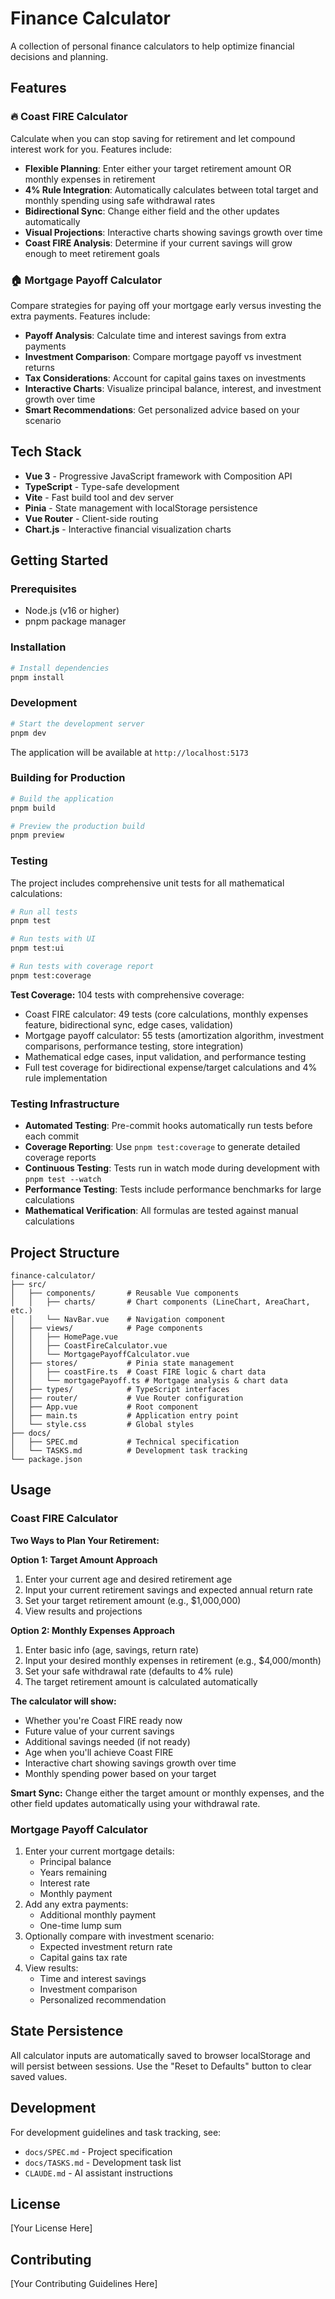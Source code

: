 # Finance Calculator

A collection of personal finance calculators to help optimize financial decisions and planning.

## Features

### 🔥 Coast FIRE Calculator
Calculate when you can stop saving for retirement and let compound interest work for you. Features include:
- **Flexible Planning**: Enter either your target retirement amount OR monthly expenses in retirement
- **4% Rule Integration**: Automatically calculates between total target and monthly spending using safe withdrawal rates
- **Bidirectional Sync**: Change either field and the other updates automatically
- **Visual Projections**: Interactive charts showing savings growth over time
- **Coast FIRE Analysis**: Determine if your current savings will grow enough to meet retirement goals

### 🏠 Mortgage Payoff Calculator
Compare strategies for paying off your mortgage early versus investing the extra payments. Features include:
- **Payoff Analysis**: Calculate time and interest savings from extra payments
- **Investment Comparison**: Compare mortgage payoff vs investment returns
- **Tax Considerations**: Account for capital gains taxes on investments
- **Interactive Charts**: Visualize principal balance, interest, and investment growth over time
- **Smart Recommendations**: Get personalized advice based on your scenario

## Tech Stack

- **Vue 3** - Progressive JavaScript framework with Composition API
- **TypeScript** - Type-safe development
- **Vite** - Fast build tool and dev server
- **Pinia** - State management with localStorage persistence
- **Vue Router** - Client-side routing
- **Chart.js** - Interactive financial visualization charts

## Getting Started

### Prerequisites

- Node.js (v16 or higher)
- pnpm package manager

### Installation

```bash
# Install dependencies
pnpm install
```

### Development

```bash
# Start the development server
pnpm dev
```

The application will be available at `http://localhost:5173`

### Building for Production

```bash
# Build the application
pnpm build

# Preview the production build
pnpm preview
```

### Testing

The project includes comprehensive unit tests for all mathematical calculations:

```bash
# Run all tests
pnpm test

# Run tests with UI
pnpm test:ui

# Run tests with coverage report
pnpm test:coverage
```

**Test Coverage:** 104 tests with comprehensive coverage:
- Coast FIRE calculator: 49 tests (core calculations, monthly expenses feature, bidirectional sync, edge cases, validation)
- Mortgage payoff calculator: 55 tests (amortization algorithm, investment comparisons, performance testing, store integration)
- Mathematical edge cases, input validation, and performance testing
- Full test coverage for bidirectional expense/target calculations and 4% rule implementation

### Testing Infrastructure

- **Automated Testing**: Pre-commit hooks automatically run tests before each commit
- **Coverage Reporting**: Use `pnpm test:coverage` to generate detailed coverage reports
- **Continuous Testing**: Tests run in watch mode during development with `pnpm test --watch`
- **Performance Testing**: Tests include performance benchmarks for large calculations
- **Mathematical Verification**: All formulas are tested against manual calculations

## Project Structure

```
finance-calculator/
├── src/
│   ├── components/       # Reusable Vue components
│   │   ├── charts/       # Chart components (LineChart, AreaChart, etc.)
│   │   └── NavBar.vue    # Navigation component
│   ├── views/            # Page components
│   │   ├── HomePage.vue
│   │   ├── CoastFireCalculator.vue
│   │   └── MortgagePayoffCalculator.vue
│   ├── stores/           # Pinia state management
│   │   ├── coastFire.ts  # Coast FIRE logic & chart data
│   │   └── mortgagePayoff.ts # Mortgage analysis & chart data
│   ├── types/            # TypeScript interfaces
│   ├── router/           # Vue Router configuration
│   ├── App.vue           # Root component
│   ├── main.ts           # Application entry point
│   └── style.css         # Global styles
├── docs/
│   ├── SPEC.md           # Technical specification
│   └── TASKS.md          # Development task tracking
└── package.json
```

## Usage

### Coast FIRE Calculator

**Two Ways to Plan Your Retirement:**

**Option 1: Target Amount Approach**
1. Enter your current age and desired retirement age
2. Input your current retirement savings and expected annual return rate
3. Set your target retirement amount (e.g., $1,000,000)
4. View results and projections

**Option 2: Monthly Expenses Approach** 
1. Enter basic info (age, savings, return rate)
2. Input your desired monthly expenses in retirement (e.g., $4,000/month)
3. Set your safe withdrawal rate (defaults to 4% rule)
4. The target retirement amount is calculated automatically

**The calculator will show:**
- Whether you're Coast FIRE ready now
- Future value of your current savings
- Additional savings needed (if not ready)
- Age when you'll achieve Coast FIRE
- Interactive chart showing savings growth over time
- Monthly spending power based on your target

**Smart Sync:** Change either the target amount or monthly expenses, and the other field updates automatically using your withdrawal rate.

### Mortgage Payoff Calculator

1. Enter your current mortgage details:
   - Principal balance
   - Years remaining
   - Interest rate
   - Monthly payment
2. Add any extra payments:
   - Additional monthly payment
   - One-time lump sum
3. Optionally compare with investment scenario:
   - Expected investment return rate
   - Capital gains tax rate
4. View results:
   - Time and interest savings
   - Investment comparison
   - Personalized recommendation

## State Persistence

All calculator inputs are automatically saved to browser localStorage and will persist between sessions. Use the "Reset to Defaults" button to clear saved values.

## Development

For development guidelines and task tracking, see:
- `docs/SPEC.md` - Project specification
- `docs/TASKS.md` - Development task list
- `CLAUDE.md` - AI assistant instructions

## License

[Your License Here]

## Contributing

[Your Contributing Guidelines Here]